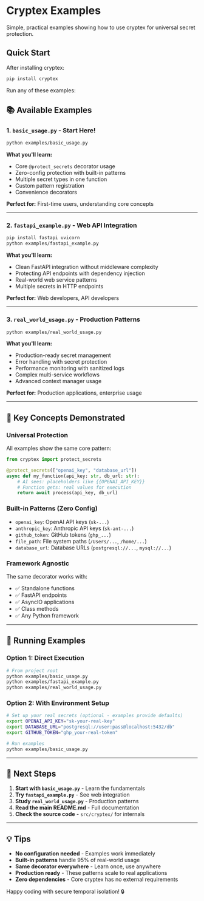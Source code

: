 # Cryptex Examples

Simple, practical examples showing how to use cryptex for universal secret protection.

## Quick Start

After installing cryptex:
```bash
pip install cryptex
```

Run any of these examples:

## 📚 Available Examples

### 1. `basic_usage.py` - Start Here!
```bash
python examples/basic_usage.py
```

**What you'll learn:**
- Core `@protect_secrets` decorator usage
- Zero-config protection with built-in patterns
- Multiple secret types in one function  
- Custom pattern registration
- Convenience decorators

**Perfect for:** First-time users, understanding core concepts

---

### 2. `fastapi_example.py` - Web API Integration
```bash
pip install fastapi uvicorn
python examples/fastapi_example.py
```

**What you'll learn:**
- Clean FastAPI integration without middleware complexity
- Protecting API endpoints with dependency injection
- Real-world web service patterns
- Multiple secrets in HTTP endpoints

**Perfect for:** Web developers, API developers

---

### 3. `real_world_usage.py` - Production Patterns  
```bash
python examples/real_world_usage.py
```

**What you'll learn:**
- Production-ready secret management
- Error handling with secret protection
- Performance monitoring with sanitized logs
- Complex multi-service workflows
- Advanced context manager usage

**Perfect for:** Production applications, enterprise usage

---

## 🎯 Key Concepts Demonstrated

### Universal Protection
All examples show the same core pattern:
```python
from cryptex import protect_secrets

@protect_secrets(["openai_key", "database_url"])
async def my_function(api_key: str, db_url: str):
    # AI sees: placeholders like {{OPENAI_API_KEY}}
    # Function gets: real values for execution
    return await process(api_key, db_url)
```

### Built-in Patterns (Zero Config)
- `openai_key`: OpenAI API keys (`sk-...`)
- `anthropic_key`: Anthropic API keys (`sk-ant-...`)  
- `github_token`: GitHub tokens (`ghp_...`)
- `file_path`: File system paths (`/Users/...`, `/home/...`)
- `database_url`: Database URLs (`postgresql://...`, `mysql://...`)

### Framework Agnostic
The same decorator works with:
- ✅ Standalone functions
- ✅ FastAPI endpoints
- ✅ AsyncIO applications
- ✅ Class methods
- ✅ Any Python framework

---

## 🚀 Running Examples

### Option 1: Direct Execution
```bash
# From project root
python examples/basic_usage.py
python examples/fastapi_example.py  
python examples/real_world_usage.py
```

### Option 2: With Environment Setup
```bash
# Set up your real secrets (optional - examples provide defaults)
export OPENAI_API_KEY="sk-your-real-key"
export DATABASE_URL="postgresql://user:pass@localhost:5432/db" 
export GITHUB_TOKEN="ghp_your-real-token"

# Run examples
python examples/basic_usage.py
```

---

## 📖 Next Steps

1. **Start with `basic_usage.py`** - Learn the fundamentals
2. **Try `fastapi_example.py`** - See web integration
3. **Study `real_world_usage.py`** - Production patterns
4. **Read the main README.md** - Full documentation
5. **Check the source code** - `src/cryptex/` for internals

---

## 💡 Tips

- **No configuration needed** - Examples work immediately
- **Built-in patterns** handle 95% of real-world usage  
- **Same decorator everywhere** - Learn once, use anywhere
- **Production ready** - These patterns scale to real applications
- **Zero dependencies** - Core cryptex has no external requirements

Happy coding with secure temporal isolation! 🔒